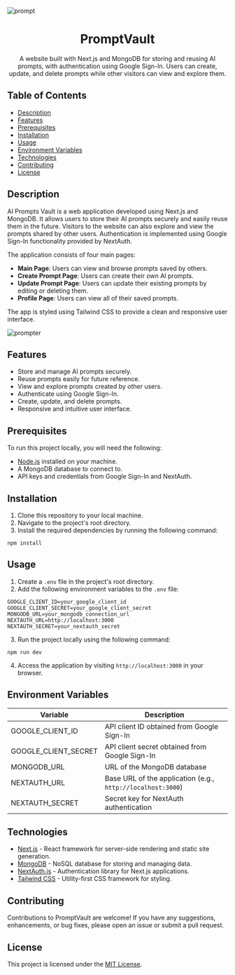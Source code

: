![prompt](https://github.com/IsraelBosun/repo-for-prompts/assets/110021253/78d9975e-a280-49a5-8f24-949ec1a6f964)

<h1 style="text-align: center;">PromptVault</h1>

<p style="text-align: center;">
  A website built with Next.js and MongoDB for storing and reusing AI prompts, with authentication using Google Sign-In. Users can create, update, and delete prompts while other visitors can view and explore them.
</p>

<h2>Table of Contents</h2>

<ul>
  <li><a href="#description">Description</a></li>
  <li><a href="#features">Features</a></li>
  <li><a href="#prerequisites">Prerequisites</a></li>
  <li><a href="#installation">Installation</a></li>
  <li><a href="#usage">Usage</a></li>
  <li><a href="#environment-variables">Environment Variables</a></li>
  <li><a href="#technologies">Technologies</a></li>
  <li><a href="#contributing">Contributing</a></li>
  <li><a href="#license"![prompt](https://github.com/IsraelBosun/repo-for-prompts/assets/110021253/5ba09561-a4f1-4283-b937-c8dff036f130)
>License</a></li>
</ul>

<h2 id="description">Description</h2>

<p>
  AI Prompts Vault is a web application developed using Next.js and MongoDB. It allows users to store their AI prompts securely and easily reuse them in the future. Visitors to the website can also explore and view the prompts shared by other users. Authentication is implemented using Google Sign-In functionality provided by NextAuth.
</p>

<p>
  The application consists of four main pages:
</p>

<ul>
  <li>
    <strong>Main Page</strong>: Users can view and browse prompts saved by others.
  </li>
  <li>
    <strong>Create Prompt Page</strong>: Users can create their own AI prompts.
  </li>
  <li>
    <strong>Update Prompt Page</strong>: Users can update their existing prompts by editing or deleting them.
  </li>
  <li>
    <strong>Profile Page</strong>: Users can view all of their saved prompts.
  </li>
</ul>

<p>
  The app is styled using Tailwind CSS to provide a clean and responsive user interface.
</p>

![prompter](https://github.com/IsraelBosun/repo-for-prompts/assets/110021253/614b3742-3724-4f4b-a3ed-443501ff0c1c)


<h2 id="features">Features</h2>

<ul>
  <li>Store and manage AI prompts securely.</li>
  <li>Reuse prompts easily for future reference.</li>
  <li>View and explore prompts created by other users.</li>
  <li>Authenticate using Google Sign-In.</li>
  <li>Create, update, and delete prompts.</li>
  <li>Responsive and intuitive user interface.</li>
</ul>

<h2 id="prerequisites">Prerequisites</h2>

<p>
  To run this project locally, you will need the following:
</p>

<ul>
  <li><a href="https://nodejs.org">Node.js</a> installed on your machine.</li>
  <li>A MongoDB database to connect to.</li>
  <li>API keys and credentials from Google Sign-In and NextAuth.</li>
</ul>

<h2 id="installation">Installation</h2>

<ol>
  <li>Clone this repository to your local machine.</li>
  <li>Navigate to the project's root directory.</li>
  <li>Install the required dependencies by running the following command:</li>
</ol>

<pre><code>npm install</code></pre>

<h2 id="usage">Usage</h2>

<ol>
  <li>Create a <code>.env</code> file in the project's root directory.</li>
  <li>Add the following environment variables to the <code>.env</code> file:</li>
</ol>

<pre><code>GOOGLE_CLIENT_ID=your_google_client_id
GOOGLE_CLIENT_SECRET=your_google_client_secret
MONGODB_URL=your_mongodb_connection_url
NEXTAUTH_URL=http://localhost:3000
NEXTAUTH_SECRET=your_nextauth_secret</code></pre>

<ol start="3">
  <li>Run the project locally using the following command:</li>
</ol>

<pre><code>npm run dev</code></pre>

<ol start="4">
  <li>Access the application by visiting <code>http://localhost:3000</code> in your browser.</li>
</ol>

<h2 id="environment-variables">Environment Variables</h2>

<table>
  <thead>
    <tr>
      <th>Variable</th>
      <th>Description</th>
    </tr>
  </thead>
  <tbody>
    <tr>
      <td>GOOGLE_CLIENT_ID</td>
      <td>API client ID obtained from Google Sign-In</td>
    </tr>
    <tr>
      <td>GOOGLE_CLIENT_SECRET</td>
      <td>API client secret obtained from Google Sign-In</td>
    </tr>
    <tr>
      <td>MONGODB_URL</td>
      <td>URL of the MongoDB database</td>
    </tr>
    <tr>
      <td>NEXTAUTH_URL</td>
      <td>Base URL of the application (e.g., <code>http://localhost:3000</code>)</td>
    </tr>
    <tr>
      <td>NEXTAUTH_SECRET</td>
      <td>Secret key for NextAuth authentication</td>
    </tr>
  </tbody>
</table>

<h2 id="technologies">Technologies</h2>

<ul>
  <li><a href="https://nextjs.org">Next.js</a> - React framework for server-side rendering and static site generation.</li>
  <li><a href="https://www.mongodb.com">MongoDB</a> - NoSQL database for storing and managing data.</li>
  <li><a href="https://next-auth.js.org">NextAuth.js</a> - Authentication library for Next.js applications.</li>
  <li><a href="https://tailwindcss.com">Tailwind CSS</a> - Utility-first CSS framework for styling.</li>
</ul>

<h2 id="contributing">Contributing</h2>

<p>
  Contributions to PromptVault are welcome! If you have any suggestions, enhancements, or bug fixes, please open an issue or submit a pull request.
</p>

<h2 id="license">License</h2>

<p>
  This project is licensed under the <a href="LICENSE">MIT License</a>.
</p>

